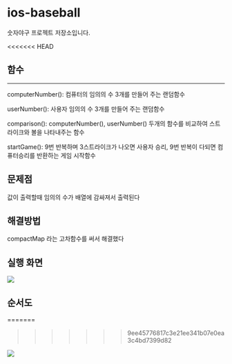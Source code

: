 # ios-baseball
숫자야구 프로젝트 저장소입니다. 

<<<<<<< HEAD

## 함수
---

computerNumber(): 컴퓨터의 임의의 수 3개를 만들어 주는 랜덤함수


userNumber(): 사용자 임의의 수 3개를 만들어 주는 랜덤함수


comparison(): computerNumber(), userNumber() 두개의 함수를 비교하여 스트라이크와 볼을 나타내주는 함수


startGame(): 9번 반복하며 3스트라이크가 나오면 사용자 승리, 9번 반복이 다되면 컴퓨터승리를 반환하는 게임 시작함수

## 문제점
값이 출력할때 임의의 수가 배열에 감싸져서 출력된다

## 해결방법
compactMap 라는 고차함수를 써서 해결했다

## 실행 화면

<img src="https://cdn.discordapp.com/attachments/793123892888600616/1014761075557814332/2022-09-01_1.57.41.png">




## 순서도
=======
>>>>>>> 9ee45776817c3e21ee341b07e0ea3c4bd7399d82
<img src="https://media.discordapp.net/attachments/793123892888600616/1009637056386969651/F0232A69-1413-4827-A415-81A1E45491AD.jpeg?width=440&height=857">
